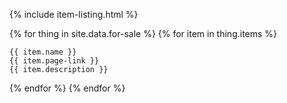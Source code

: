 

{% include item-listing.html %}  

{% for thing in site.data.for-sale %}
{% for item in thing.items %}
    
    {{ item.name }}
    {{ item.page-link }}
	{{ item.description }}
	
{% endfor %}
{% endfor %}


